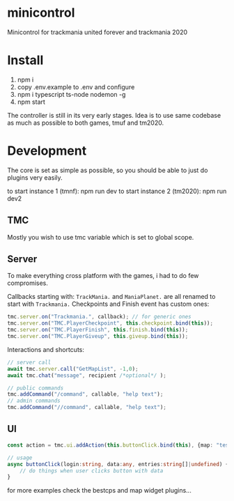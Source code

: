 # minicontrol
Minicontrol for trackmania united forever and trackmania 2020

# Install

1. npm i
2. copy .env.example to .env and configure
3. npm i typescript ts-node nodemon -g
4. npm start


The controller is still in its very early stages.
Idea is to use same codebase as much as possible to both games, tmuf and tm2020.

# Development

The core is set as simple as possible, so you should be able to just do plugins very easily.

to start instance 1 (tmnf): npm run dev
to start instance 2 (tm2020): npm run dev2

## TMC

Mostly you wish to use tmc variable which is set to global scope.

## Server
To make everything cross platform with the games, i had to do few compromises.

Callbacks starting with:
`TrackMania.` and  `ManiaPlanet.` are all renamed to start with `Trackmania.`
Checkpoints and Finish event has custom ones:
```ts
tmc.server.on("Trackmania.", callback); // for generic ones
tmc.server.on("TMC.PlayerCheckpoint", this.checkpoint.bind(this));
tmc.server.on("TMC.PlayerFinish", this.finish.bind(this));
tmc.server.on("TMC.PlayerGiveup", this.giveup.bind(this));
```

Interactions and shortcuts:

```ts
// server call
await tmc.server.call("GetMapList", -1,0);
await tmc.chat("message", recipient /*optional*/ );

// public commands
tmc.addCommand("/command", callable, "help text");
// admin commands
tmc.addCommand("//command", callable, "help text");
```

## UI
```ts
const action = tmc.ui.addAction(this.buttonClick.bind(this), {map: "testmap", id: 47}); // this return generated action id for the button click

// usage
async buttonClick(login:string, data:any, entries:string[]|undefined) {
    // do things when user clicks button with data
}
```

for more examples check the bestcps and map widget plugins...




